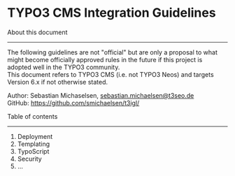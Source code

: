 TYPO3 CMS Integration Guidelines
============================

About this document
___________________

The following guidelines are not "official" but are only a proposal to what might become officially approved rules in the future if this project is adopted well in the TYPO3 community.  
This document refers to TYPO3 CMS (i.e. not TYPO3 Neos) and targets Version 6.x if not otherwise stated.

Author: Sebastian Michaselsen, sebastian.michaelsen@t3seo.de  
GitHub: https://github.com/smichaelsen/t3igl/

Table of contents
_________________

<ol>
<li>Deployment</li>
<li>Templating</li>
<li>TypoScript</li>
<li>Security</li>
<li>...</li>
</ol>